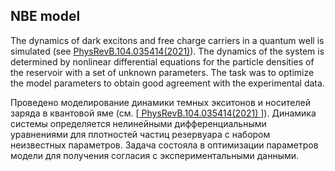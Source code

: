 ## NBE model

The dynamics of dark excitons and free charge carriers in a quantum well is simulated (see <a href="https://journals.aps.org/prb/abstract/10.1103/PhysRevB.104.035414"> PhysRevB.104.035414(2021)</a>).
The dynamics of the system is determined by nonlinear differential equations for the particle densities of the reservoir with a set of unknown parameters.
The task was to optimize the model parameters to obtain good agreement with the experimental data.

Проведено моделирование динамики темных экситонов и носителей заряда в квантовой яме (см. [<a href="https://journals.aps.org/prb/abstract/10.1103/PhysRevB.104.035414"> PhysRevB.104.035414(2021) </a>]).
Динамика системы определяется нелинейными дифференциальными уравнениями для плотностей частиц резервуара с набором неизвестных параметров. 
Задача состояла в оптимизации параметров модели для получения согласия с экспериментальными данными.
